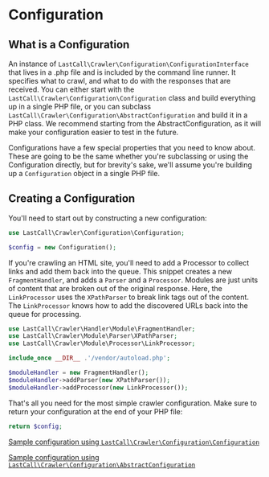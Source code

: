 Configuration
=============

What is a Configuration
-----------------------
An instance of `LastCall\Crawler\Configuration\ConfigurationInterface` that lives in a .php file and is included by the command line runner.  It specifies what to crawl, and what to do with the responses that are received.  You can either start with the `LastCall\Crawler\Configuration\Configuration` class and build everything up in a single PHP file, or you can subclass `LastCall\Crawler\Configuration\AbstractConfiguration` and build it in a PHP class.  We recommend starting from the AbstractConfiguration, as it will make your configuration easier to test in the future.

Configurations have a few special properties that you need to know about.  These are going to be the same whether you're subclassing or using the Configuration directly, but for brevity's sake, we'll assume you're building up a `Configuration` object in a single PHP file.

Creating a Configuration
------------------------
You'll need to start out by constructing a new configuration:
```php
use LastCall\Crawler\Configuration\Configuration;

$config = new Configuration();
```

If you're crawling an HTML site, you'll need to add a Processor to collect links and add them back into the queue.  This snippet creates a new `FragmentHandler`, and adds a `Parser` and a `Processor`.  Modules are just units of content that are broken out of the original response.  Here, the `LinkProcessor` uses the `XPathParser` to break link tags out of the content.  The `LinkProcessor` knows how to add the discovered URLs back into the queue for processing.

```php
use LastCall\Crawler\Handler\Module\FragmentHandler;
use LastCall\Crawler\Module\Parser\XPathParser;
use LastCall\Crawler\Module\Processor\LinkProcessor;

include_once __DIR__ .'/vendor/autoload.php';

$moduleHandler = new FragmentHandler();
$moduleHandler->addParser(new XPathParser());
$moduleHandler->addProcessor(new LinkProcessor());

```

That's all you need for the most simple crawler configuration.  Make sure to return your configuration at the end of your PHP file:

```php
return $config;
```

[Sample configuration using `LastCall\Crawler\Configuration\Configuration`](sample.php)

[Sample configuration using `LastCall\Crawler\Configuration\AbstractConfiguration`](SampleSubclassConfiguration.php) 